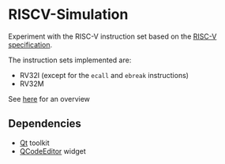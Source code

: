 # RISCV-Simulation

Experiment with the RISC-V instruction set based on
the [RISC-V specification](https://riscv.org/wp-content/uploads/2017/05/riscv-spec-v2.2.pdf).

The instruction sets implemented are:

- RV32I (except for the `ecall` and `ebreak` instructions)
- RV32M

See [here](https://msyksphinz-self.github.io/riscv-isadoc/html/index.html) for an overview

## Dependencies

- [Qt](https://www.qt.io/) toolkit
- [QCodeEditor](https://github.com/rafal-tarnow/K-Editor) widget
